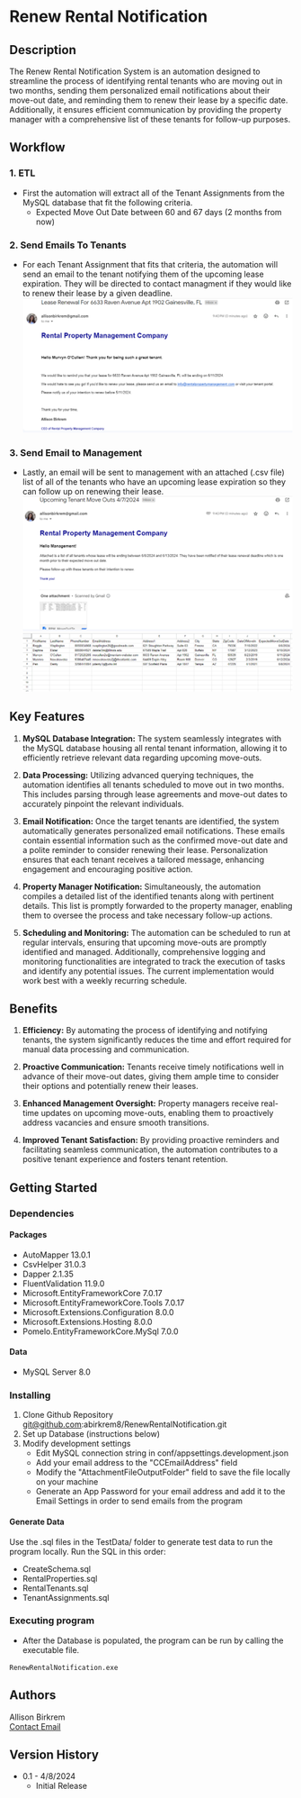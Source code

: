 # Renew Rental Notification


## Description

The Renew Rental Notification System is an automation designed to streamline the process of identifying rental tenants who are moving out in two months, sending them personalized email notifications about their move-out date, and reminding them to renew their lease by a specific date. Additionally, it ensures efficient communication by providing the property manager with a comprehensive list of these tenants for follow-up purposes.

## Workflow
### 1. ETL
* First the automation will extract all of the Tenant Assignments from the MySQL database that fit the following criteria.
   * Expected Move Out Date between 60 and 67 days (2 months from now)
### 2. Send Emails To Tenants
* For each Tenant Assignment that fits that criteria, the automation will send an email to the tenant notifying them of the upcoming lease expiration. They will be directed to contact managment if they would like to renew their lease by a given deadline.
![tenant_email](https://github.com/abirkrem8/RenewRentalNotification/blob/master/Images/TenantEmail.png?raw=true)
### 3. Send Email to Management
* Lastly, an email will be sent to management with an attached (.csv file) list of all of the tenants who have an upcoming lease expiration so they can follow up on renewing their lease.
![management_email](https://github.com/abirkrem8/RenewRentalNotification/blob/master/Images/ManagementEmail.png?raw=true)
![management_attachment](https://github.com/abirkrem8/RenewRentalNotification/blob/master/Images/Attachment.png?raw=true)

## Key Features
1. **MySQL Database Integration:** The system seamlessly integrates with the MySQL database housing all rental tenant information, allowing it to efficiently retrieve relevant data regarding upcoming move-outs.

3. **Data Processing:** Utilizing advanced querying techniques, the automation identifies all tenants scheduled to move out in two months. This includes parsing through lease agreements and move-out dates to accurately pinpoint the relevant individuals.
4. **Email Notification:** Once the target tenants are identified, the system automatically generates personalized email notifications. These emails contain essential information such as the confirmed move-out date and a polite reminder to consider renewing their lease. Personalization ensures that each tenant receives a tailored message, enhancing engagement and encouraging positive action.
5. **Property Manager Notification:** Simultaneously, the automation compiles a detailed list of the identified tenants along with pertinent details. This list is promptly forwarded to the property manager, enabling them to oversee the process and take necessary follow-up actions.
6. **Scheduling and Monitoring:** The automation can be scheduled to run at regular intervals, ensuring that upcoming move-outs are promptly identified and managed. Additionally, comprehensive logging and monitoring functionalities are integrated to track the execution of tasks and identify any potential issues. The current implementation would work best with a weekly recurring schedule.

## Benefits
1. **Efficiency:** By automating the process of identifying and notifying tenants, the system significantly reduces the time and effort required for manual data processing and communication.

3. **Proactive Communication:** Tenants receive timely notifications well in advance of their move-out dates, giving them ample time to consider their options and potentially renew their leases.
4. **Enhanced Management Oversight:** Property managers receive real-time updates on upcoming move-outs, enabling them to proactively address vacancies and ensure smooth transitions.
5. **Improved Tenant Satisfaction:** By providing proactive reminders and facilitating seamless communication, the automation contributes to a positive tenant experience and fosters tenant retention.  

## Getting Started

### Dependencies

#### Packages

* AutoMapper 13.0.1
* CsvHelper 31.0.3
* Dapper 2.1.35
* FluentValidation 11.9.0
* Microsoft.EntityFrameworkCore 7.0.17
* Microsoft.EntityFrameworkCore.Tools 7.0.17
* Microsoft.Extensions.Configuration 8.0.0
* Microsoft.Extensions.Hosting 8.0.0
* Pomelo.EntityFrameworkCore.MySql 7.0.0

#### Data
* MySQL Server 8.0

### Installing

1. Clone Github Repository git@github.com:abirkrem8/RenewRentalNotification.git
2. Set up Database (instructions below)
3. Modify development settings
   * Edit MySQL connection string in conf/appsettings.development.json
   * Add your email address to the "CCEmailAddress" field
   * Modify the "AttachmentFileOutputFolder" field to save the file locally on your machine
   * Generate an App Password for your email address and add it to the Email Settings in order to send emails from the program
  
#### Generate Data
Use the .sql files in the TestData/ folder to generate test data to run the program locally. Run the SQL in this order:
* CreateSchema.sql
* RentalProperties.sql
* RentalTenants.sql
* TenantAssignments.sql

### Executing program

* After the Database is populated, the program can be run by calling the executable file.
```
RenewRentalNotification.exe
```


## Authors

Allison Birkrem  
[Contact Email](allisonbirkrem@gmail.com)

## Version History

* 0.1 - 4/8/2024
    * Initial Release
